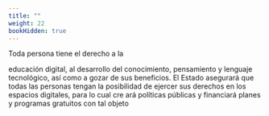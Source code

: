 ```yaml
---
title: ""
weight: 22
bookHidden: true
---
```

Toda persona tiene el derecho a la
 
educación digital, al desarrollo 
del conocimiento, pensamiento y lenguaje tecnológico, así como a gozar de sus beneficios. 
El Estado asegurará que todas las personas tengan la posibilidad de ejercer sus derechos 
en los espacios digitales, para lo cual cre
ará políticas públicas y financiará planes y 
programas gratuitos con tal objeto